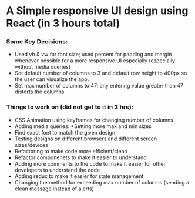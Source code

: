# A Simple responsive UI design using React (in 3 hours total)

### Some Key Decisions:
* Used vh & vw for font size; used percent for padding and margin whenever possible for a more responsive UI especially (especially without media queries)
* Set default number of columns to 3 and default row height to 400px so the user can visualize the app.
* Set max number of columns to 47; any entering value greater than 47 distorts the columns

### Things to work on (did not get to it in 3 hrs):  
* CSS Animation using keyframes for changing number of columns 
* Adding media queries: *Setting more max and min sizes 
* Find exact font to match the given design
* Testing designs on different browsers and different screen sizes/devices
* Refactoring to make code more efficient/clean
* Refactor componenets to make it easier to understand
* Adding more comments to the code to make it easier for other developers to understand the code
* Adding redux to make it easier for state management
* Changing the method for exceeding max number of columns (sending a clean message instead of alerts)
